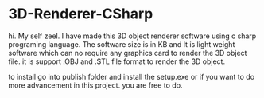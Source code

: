 # 3D-Renderer-CSharp
hi. My self zeel. I have made this 3D object renderer software using c sharp programing language.  The software size is in KB and It is light weight software which can no require any graphics card to render the 3D object file. it is support .OBJ and .STL file format to render the 3D object.

to install go into publish folder and install the setup.exe or if you want to do more advancement in this project. you are free to do.
